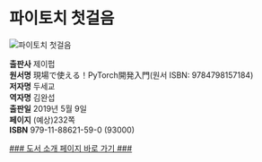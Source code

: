 # 파이토치 첫걸음

![파이토치 첫걸음](http://image.kyobobook.co.kr/images/book/xlarge/590/x9791188621590.jpg)


**출판사** 제이펍  
**원서명** 現場で使える！PyTorch開発入門(원서 ISBN: 9784798157184)  
**저자명** 두세교  
**역자명** 김완섭  
**출판일** 2019년 5월 9일  
**페이지** (예상)232쪽  
**ISBN**  979-11-88621-59-0 (93000)  

[### 도서 소개 페이지 바로 가기 ###](https://jpub.tistory.com/918)